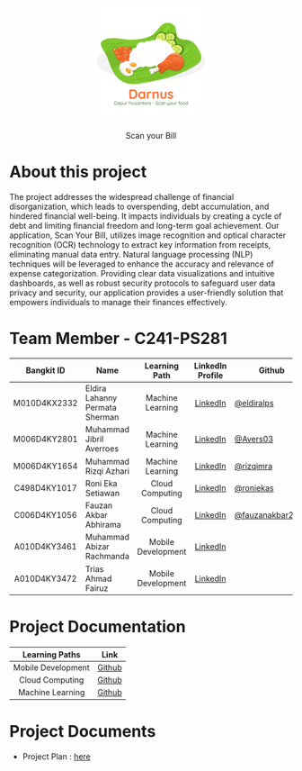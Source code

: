 <div align="center">
  <img src="https://github.com/Dapur-Nusantara-Bangkit-2024-Batch-2/.github/blob/main/profile/assets/logodarnus%201.png" alt="Logo NutriKita" style="width: 40%;">
  <p>Scan your Bill</p>
</div>

# About this project
The project addresses the widespread challenge of financial disorganization, which leads to overspending, debt accumulation, and hindered financial well-being. It impacts individuals by creating a cycle of debt and limiting financial freedom and long-term goal achievement. Our application, Scan Your Bill, utilizes image recognition and optical character recognition (OCR) technology to extract key information from receipts, eliminating manual data entry. Natural language processing (NLP) techniques will be leveraged to enhance the accuracy and relevance of expense categorization. Providing clear data visualizations and intuitive dashboards, as well as robust security protocols to safeguard user data privacy and security, our application provides a user-friendly solution that empowers individuals to manage their finances effectively.


# Team Member - C241-PS281
<div align="center">
  
| Bangkit ID       |           Name            |   Learning Path    | LinkedIn Profile | Github | Status |
|:----------------:|---------------------------|:------------------:|:-----------------------------------------:|-------------------------------------------------------------------|:---------------------------------|
| M010D4KX2332      | Eldira Lahanny Permata Sherman  | Machine Learning   | [LinkedIn](https://www.linkedin.com/in/eldira-lahanny-permata-sherman-659a75192/) | [@eldiralps](https://github.com/eldiralps) | Active |
| M006D4KY2801      | Muhammad Jibril Averroes   | Machine Learning   | [LinkedIn](https://www.linkedin.com/in/muhammad-jibril-averroes/) | [@Avers03](https://github.com/Avers03) | Active |
| M006D4KY1654      | Muhammad Rizqi Azhari          | Machine Learning    | [LinkedIn](https://www.linkedin.com/in/muhammad-rizqi-azhari/) | [@rizqimra](https://github.com/rizqimra) | Active |
| C498D4KY1017      | Roni Eka Setiawan     | Cloud Computing    | [LinkedIn](https://www.linkedin.com/in/roni-eka-setiawan/) | [@roniekas](https://github.com/roniekas) | Active |
| C006D4KY1056      | Fauzan Akbar Abhirama             | Cloud Computing | [LinkedIn](https://www.linkedin.com/in/fauzanakbara/) | [@fauzanakbar2503](https://github.com/fauzanakbar2503) | Active |
| A010D4KY3461       | Muhammad Abizar Rachmanda              | Mobile Development | [LinkedIn](https://www.linkedin.com/in/muhammad-abizar-rachmanda/) |  | Active |
| A010D4KY3472       | Trias Ahmad Fairuz | Mobile Development   | [LinkedIn](https://www.linkedin.com/in/trias-ahmad-fairuz-a9a137219/) |  | Active |

</div>

# Project Documentation
|   Learning Paths   |                                Link                                |
| :----------------: | :----------------------------------------------------------------: |
| Mobile Development | [Github](https://github.com/ScanYourBill/mobile-development) |
|  Cloud Computing  | [Github](https://github.com/ScanYourBill/cloud-computing)  |
|   Machine Learning  | [Github](https://github.com/ScanYourBill/machine-learning)  |

# Project Documents
- Project Plan : [here](https://docs.google.com/document/d/1yR94isvd40q2EopLy_NYIcU7qr5G7Sr8sEPv5kIja78/edit)
